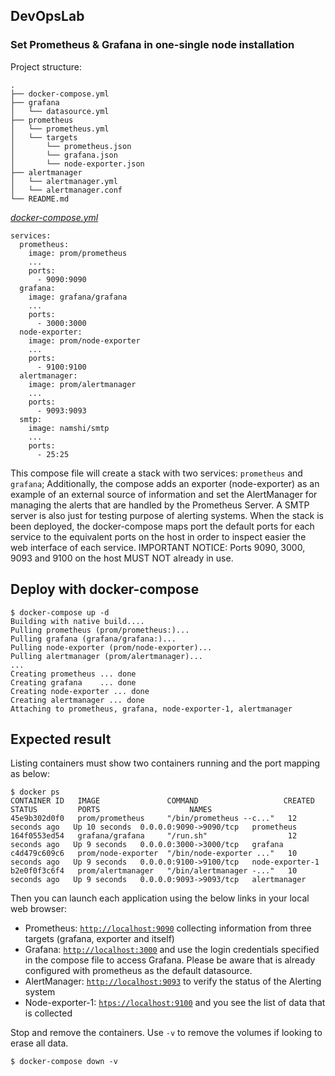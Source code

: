 ## DevOpsLab
### Set Prometheus & Grafana in one-single node installation

Project structure:
```
.
├── docker-compose.yml
├── grafana
│   └── datasource.yml
├── prometheus
│   └── prometheus.yml
│   └── targets
│       └── prometheus.json
│       └── grafana.json
│       └── node-exporter.json
├── alertmanager
│   └── alertmanager.yml
│   └── alertmanager.conf
└── README.md
```

[_docker-compose.yml_](docker-compose.yml)
```
services:
  prometheus:
    image: prom/prometheus
    ...
    ports:
      - 9090:9090
  grafana:
    image: grafana/grafana
    ...
    ports:
      - 3000:3000
  node-exporter:
    image: prom/node-exporter
    ...
    ports:
      - 9100:9100
  alertmanager:
    image: prom/alertmanager
    ...
    ports:
      - 9093:9093
  smtp:
    image: namshi/smtp
    ...
    ports:
      - 25:25
```
This compose file will create a stack with two services: `prometheus` and `grafana`; 
Additionally, the compose adds an exporter (node-exporter) as an example of an external source of information
and set the AlertManager for managing the alerts that are handled by the Prometheus Server.
A SMTP server is also just for testing purpose of alerting systems.
When the stack is been deployed, the docker-compose maps port the default ports for each service 
to the equivalent ports on the host in order to inspect easier the web interface of each service.
IMPORTANT NOTICE: Ports 9090, 3000, 9093 and 9100 on the host MUST NOT already in use.

## Deploy with docker-compose

```
$ docker-compose up -d
Building with native build....
Pulling prometheus (prom/prometheus:)...
Pulling grafana (grafana/grafana:)...
Pulling node-exporter (prom/node-exporter)...
Pulling alertmanager (prom/alertmanager)...
...
Creating prometheus ... done
Creating grafana    ... done
Creating node-exporter ... done
Creating alertmanager ... done
Attaching to prometheus, grafana, node-exporter-1, alertmanager
```

## Expected result

Listing containers must show two containers running and the port mapping as below:
```
$ docker ps
CONTAINER ID   IMAGE               COMMAND                   CREATED           STATUS         PORTS                    NAMES
45e9b302d0f0   prom/prometheus     "/bin/prometheus --c..."   12 seconds ago   Up 10 seconds  0.0.0.0:9090->9090/tcp   prometheus
164f0553ed54   grafana/grafana     "/run.sh"                  12 seconds ago   Up 9 seconds   0.0.0.0:3000->3000/tcp   grafana
c4d479c609c6   prom/node-exporter  "/bin/node-exporter ..."   10 seconds ago   Up 9 seconds   0.0.0.0:9100->9100/tcp   node-exporter-1
b2e0f0f3c6f4   prom/alertmanager   "/bin/alertmanager -..."   10 seconds ago   Up 9 seconds   0.0.0.0:9093->9093/tcp   alertmanager
```

Then you can launch each application using the below links in your local web browser:

* Prometheus: [`http://localhost:9090`](http://localhost:9090) collecting information from three targets (grafana, exporter and itself)
* Grafana: [`http://localhost:3000`](http://localhost:3000) and use the login credentials specified in the compose file to access Grafana. Please be aware that is already configured with prometheus as the default datasource.
* AlertManager: [`http://localhost:9093`](http://localhost:9093) to verify the status of the Alerting system
* Node-exporter-1: [`htps://localhost:9100`](http://localhost:9100) and you see the list of data that is collected

Stop and remove the containers. Use `-v` to remove the volumes if looking to erase all data.
```
$ docker-compose down -v
```
